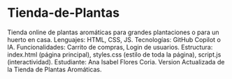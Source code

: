 # Tienda-de-Plantas
Tienda online de plantas aromáticas para grandes plantaciones o para un huerto en casa.
Lenguajes: HTML, CSS, JS.
Tecnologías:  GitHub Copilot o IA.
Funcionalidades: Carrito de compras, Login de usuarios.
Estructura: index.html (página principal), styles.css (estilo de toda la página), script.js (interactividad).
Estudiante: Ana Isabel Flores Coria.
Version Actualizada de la Tienda de Plantas Aromáticas.
